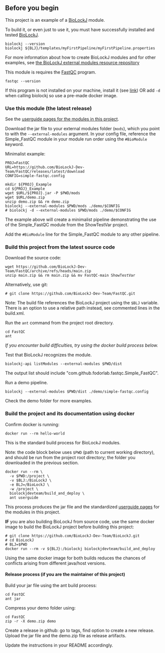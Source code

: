 
## Before you begin

This project is an example of a [BioLockJ](https://github.com/BioLockJ-Dev-Team/BioLockJ) module. 

To build it, or even just to use it, you must have successfully installed and tested [BioLockJ](https://github.com/BioLockJ-Dev-Team/BioLockJ).
```
biolockj --version
biolockj ${BLJ}/templates/myFirstPipeline/myFirstPipeline.properties
```

For more information about how to create BioLockJ modules and for other examples, see [the BioLockJ external modules resource repository](https://github.com/BioLockJ-Dev-Team/blj_ext_modules)

This module is requires the [FastQC](https://www.bioinformatics.babraham.ac.uk/projects/fastqc/) program.
```
fastqc --version
```
If this program is not installed on your machine, install it (see [link](https://www.bioinformatics.babraham.ac.uk/projects/fastqc/)) OR add `-d` when calling biolockj so use a pre-made docker image.

### Use this module (the latest release)

See the [userguide pages for the modules in this project](mkdocs/docs/index.md).

Download the jar file to your external modules folder (`mods`), which you point to with the `--external-modules` argument.  In your config file, reference the Simple_FastQC module in your module run order using the `#BioModule` keyword.

Minimalist example:
```
PROJ=FastQC
URL=https://github.com/BioLockJ-Dev-Team/FastQC/releases/latest/download
CONFIG=simple-fastqc.config

mkdir ${PROJ}_Example
cd ${PROJ}_Example
wget $URL/${PROJ}.jar -P $PWD/mods
wget $URL/demo.zip
unzip demo.zip && rm demo.zip 
biolockj --external-modules $PWD/mods ./demo/$CONFIG
# biolockj -d --external-modules $PWD/mods ./demo/$CONFIG
```
The example above will create a minimalist pipeline demonstrating the use of the Simple_FastQC module from the ShowTestVar project.  

Add the `#BioModule` line for the Simple_FastQC module to any other pipeline.

### Build this project from the latest source code

Download the source code:
```
wget https://github.com/BioLockJ-Dev-Team/FastQC/archive/refs/heads/main.zip 
unzip main.zip && rm main.zip && mv FastQC-main ShowTestVar
```

Alternatively, use git:
```
# git clone https://github.com/BioLockJ-Dev-Team/FastQC.git
```

Note: The build file references the BioLockJ project using the `$BLJ` variable.
There is an option to use a relative path instead, see commented lines in the build.xml. 

Run the `ant` command from the project root directory.
```
cd FastQC
ant
```

_If you encounter build difficulties, try using the docker build process below._

Test that BioLockJ recognizes the module.
```
biolockj-api listModules --external-modules $PWD/dist
```
The output list should include "com.github.fodorlab.fastqc.Simple_FastQC".

Run a demo pipeline.
```
biolockj --external-modules $PWD/dist ./demo/simple-fastqc.config
```

Check the demo folder for more examples.

### Build the project and its documentation using docker
Confirm docker is running:
```
docker run --rm hello-world
```

This is the standard build process for BioLockJ modules.

Note: the code block below uses `$PWD` (path to current working directory), and should be run from the project root directory; the folder you downloaded in the previous section.

```
docker run --rm \
  -v $PWD:/project \
  -v $BLJ:/BioLockJ \
  -e BLJ=/BioLockJ \
  -w /project \
  biolockjdevteam/build_and_deploy \
  ant userguide
```

This process produces the jar file and the standardized [userguide pages](mkdocs/docs/index.md) for the modules in this project.

**IF** you are also building BioLockJ from source code, use the same docker image to build the BioLockJ project before building this project:
```
# git clone https://github.com/BioLockJ-Dev-Team/BioLockJ.git
# cd BioLockJ
# BLJ=$PWD
docker run --rm -v ${BLJ}:/biolockj biolockjdevteam/build_and_deploy
```
Using the same docker image for both builds reduces the chances of conflicts arising from different java/host versions.


#### Release process (if you are the maintainer of this project)

Build your jar file using the ant build process:
```
cd FastQC
ant jar
```

Compress your demo folder using:
```
cd FastQC
zip -r -X demo.zip demo
```

Create a release in github: go to tags, find option to create a new release.  
Upload the jar file and the demo.zip file as release artifacts.

Update the instructions in your README accordingly.
